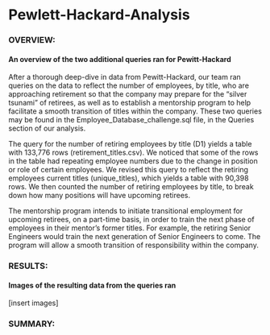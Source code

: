 # Pewlett-Hackard-Analysis

### OVERVIEW: 
#### An overview of the two additional queries ran for Pewitt-Hackard
After a thorough deep-dive in data from Pewitt-Hackard, our team ran queries on the data to reflect the number of employees, by title, who are approaching retirement so that the company may prepare for the “silver tsunami” of retirees, as well as to establish a mentorship program to help facilitate a smooth transition of titles within the company. These two queries may be found in the Employee_Database_challenge.sql file, in the Queries section of our analysis.

The query for the number of retiring employees by title (D1) yields a table with 133,776 rows (retirement_titles.csv). We noticed that some of the rows in the table had repeating employee numbers due to the change in position or role of certain employees. We revised this query to reflect the retiring employees current titles (unique_titles), which yields a table with 90,398 rows. We then counted the number of retiring employees by title, to break down how many positions will have upcoming retirees.

The mentorship program intends to initiate transitional employment for upcoming retirees, on a part-time basis, in order to train the next phase of employees in their mentor’s former titles. For example, the retiring Senior Engineers would train the next generation of Senior Engineers to come. The program will allow a smooth transition of responsibility within the company. 


### RESULTS:
#### Images of the resulting data from the queries ran
[insert images]

### SUMMARY:
